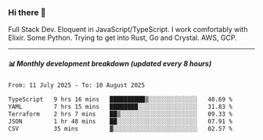 ### Hi there 👋

Full Stack Dev. Eloquent in JavaScript/TypeScript. I work comfortably with Elixir. Some Python. Trying to get into Rust, Go and Crystal. AWS, GCP.

***

##### 📊 Monthly development breakdown (updated every 8 hours)

<!--START_SECTION:waka-->

```txt
From: 11 July 2025 - To: 10 August 2025

TypeScript   9 hrs 16 mins   ██████████▒░░░░░░░░░░░░░░   40.69 %
YAML         7 hrs 15 mins   ████████░░░░░░░░░░░░░░░░░   31.83 %
Terraform    2 hrs 7 mins    ██▒░░░░░░░░░░░░░░░░░░░░░░   09.33 %
JSON         1 hr 48 mins    ██░░░░░░░░░░░░░░░░░░░░░░░   07.91 %
CSV          35 mins         ▓░░░░░░░░░░░░░░░░░░░░░░░░   02.57 %
```

<!--END_SECTION:waka-->
